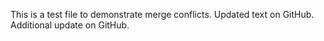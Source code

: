 This is a test file to demonstrate merge conflicts.
Updated text on GitHub.
Additional update on GitHub.
